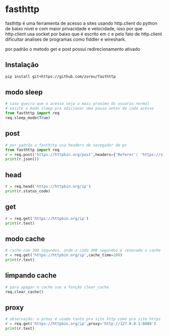 # fasthttp

fasthttp é uma ferramenta de acesso a sites usando http.client do python de baixo nivel e com maior privacidade e velocidade, isso por que http.client usa socket por baixo que é escrito em c e pelo fato de http.client dificultar analises de programas como fiddler e wireshark.

por padrão o metodo get e post possui redirecionamento ativado

## Instalação
```bash
pip install git+https://github.com/zoreu/fasthttp
```

## modo sleep
```python
# caso queira que o acesso seja o mais proximo do usuario normal
# existe o modo sleep pra adicionar uma pausa antes de cada acesso
from fasthttp import req
req.sleep_mode(True)
```

## post
```python
# por padrão o fasthttp usa headers de navegador de pc
from fasthttp import req
r = req.post('https://httpbin.org/post',headers={'Referer': 'https://sitelouco.com/'},data={'nome': 'chuck', 'sobrenome': 'norris'})
print(r.json())
```

## head
```python
r = req.head('https://httpbin.org/ip')
print(r.status_code)
```


## get
```python
r = req.get('https://httpbin.org/ip')
print(r.text)
```

## modo cache
```python
# cache com 300 segundos, onde a cada 300 segundos é renovado o cache
r = req.get('https://httpbin.org/ip',cache_time=200)
print(r.text)
```

## limpando cache
```python
# para apagar o cache use a função clear_cache
req.clear_cache()
```

## proxy
```python
# observação: o proxy é usado tanto pra site http como pra site https
r = req.get('https://httpbin.org/ip',proxy='http://127.0.0.1:8888')
print(r.text)

